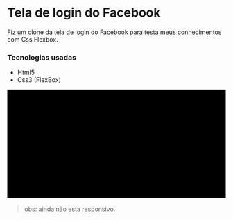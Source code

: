 # Tela de login do Facebook
 Fiz um clone da tela de login do Facebook
 para testa meus conhecimentos com Css Flexbox.

 ### Tecnologias usadas
 - Html5
 - Css3 (FlexBox)

 <img src="./img/fakebook.gif">
 
 > obs:  ainda não esta responsivo.